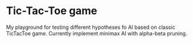 # Tic-Tac-Toe game

My playground for testing different hypotheses fo AI based on classic TicTacToe game. 
Currently implement minimax AI with alpha-beta pruning.
